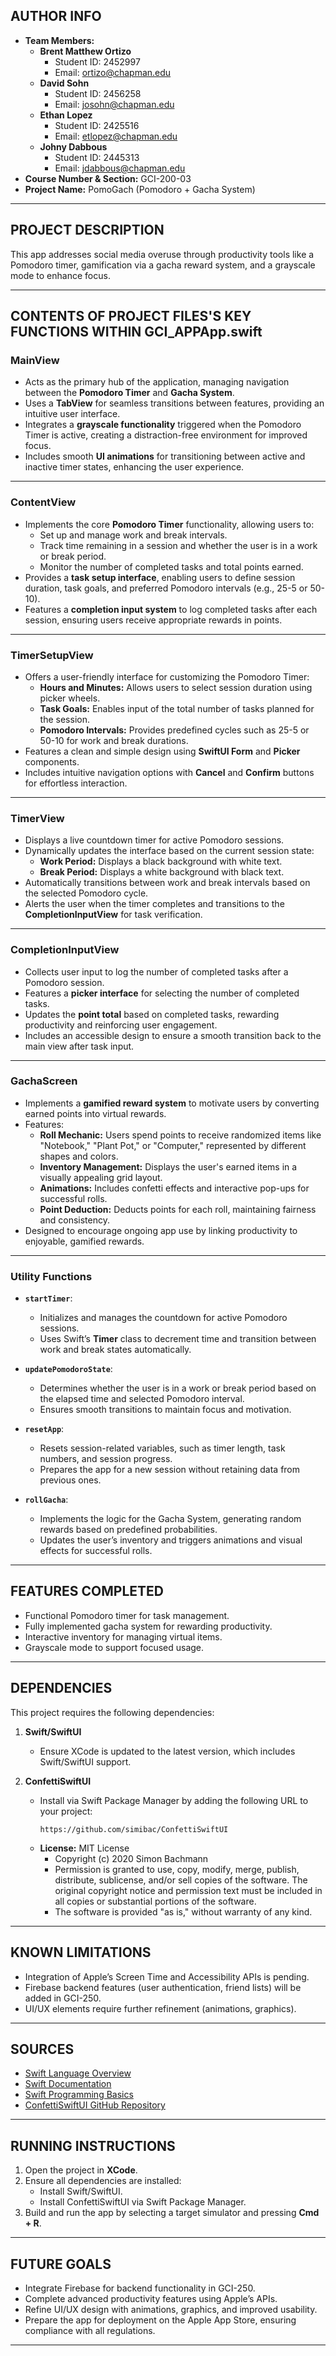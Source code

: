 ## AUTHOR INFO
- **Team Members:**
  - **Brent Matthew Ortizo**  
    - Student ID: 2452997  
    - Email: ortizo@chapman.edu  
  - **David Sohn**  
    - Student ID: 2456258  
    - Email: josohn@chapman.edu  
  - **Ethan Lopez**  
    - Student ID: 2425516  
    - Email: etlopez@chapman.edu  
  - **Johny Dabbous**  
    - Student ID: 2445313  
    - Email: jdabbous@chapman.edu  
- **Course Number & Section:** GCI-200-03  
- **Project Name:** PomoGach (Pomodoro + Gacha System)  

---

## PROJECT DESCRIPTION
This app addresses social media overuse through productivity tools like a Pomodoro timer, gamification via a gacha reward system, and a grayscale mode to enhance focus.

---

## CONTENTS OF PROJECT FILES'S KEY FUNCTIONS WITHIN GCI_APPApp.swift

### **MainView**
- Acts as the primary hub of the application, managing navigation between the **Pomodoro Timer** and **Gacha System**.
- Uses a **TabView** for seamless transitions between features, providing an intuitive user interface.
- Integrates a **grayscale functionality** triggered when the Pomodoro Timer is active, creating a distraction-free environment for improved focus.
- Includes smooth **UI animations** for transitioning between active and inactive timer states, enhancing the user experience.

---

### **ContentView**
- Implements the core **Pomodoro Timer** functionality, allowing users to:
  - Set up and manage work and break intervals.
  - Track time remaining in a session and whether the user is in a work or break period.
  - Monitor the number of completed tasks and total points earned.
- Provides a **task setup interface**, enabling users to define session duration, task goals, and preferred Pomodoro intervals (e.g., 25-5 or 50-10).
- Features a **completion input system** to log completed tasks after each session, ensuring users receive appropriate rewards in points.

---

### **TimerSetupView**
- Offers a user-friendly interface for customizing the Pomodoro Timer:
  - **Hours and Minutes:** Allows users to select session duration using picker wheels.
  - **Task Goals:** Enables input of the total number of tasks planned for the session.
  - **Pomodoro Intervals:** Provides predefined cycles such as 25-5 or 50-10 for work and break durations.
- Features a clean and simple design using **SwiftUI Form** and **Picker** components.
- Includes intuitive navigation options with **Cancel** and **Confirm** buttons for effortless interaction.

---

### **TimerView**
- Displays a live countdown timer for active Pomodoro sessions.
- Dynamically updates the interface based on the current session state:
  - **Work Period:** Displays a black background with white text.
  - **Break Period:** Displays a white background with black text.
- Automatically transitions between work and break intervals based on the selected Pomodoro cycle.
- Alerts the user when the timer completes and transitions to the **CompletionInputView** for task verification.

---

### **CompletionInputView**
- Collects user input to log the number of completed tasks after a Pomodoro session.
- Features a **picker interface** for selecting the number of completed tasks.
- Updates the **point total** based on completed tasks, rewarding productivity and reinforcing user engagement.
- Includes an accessible design to ensure a smooth transition back to the main view after task input.

---

### **GachaScreen**
- Implements a **gamified reward system** to motivate users by converting earned points into virtual rewards.
- Features:
  - **Roll Mechanic:** Users spend points to receive randomized items like "Notebook," "Plant Pot," or "Computer," represented by different shapes and colors.
  - **Inventory Management:** Displays the user's earned items in a visually appealing grid layout.
  - **Animations:** Includes confetti effects and interactive pop-ups for successful rolls.
  - **Point Deduction:** Deducts points for each roll, maintaining fairness and consistency.
- Designed to encourage ongoing app use by linking productivity to enjoyable, gamified rewards.

---

### **Utility Functions**
- **`startTimer`**:  
  - Initializes and manages the countdown for active Pomodoro sessions.
  - Uses Swift’s **Timer** class to decrement time and transition between work and break states automatically.

- **`updatePomodoroState`**:  
  - Determines whether the user is in a work or break period based on the elapsed time and selected Pomodoro interval.
  - Ensures smooth transitions to maintain focus and motivation.

- **`resetApp`**:  
  - Resets session-related variables, such as timer length, task numbers, and session progress.
  - Prepares the app for a new session without retaining data from previous ones.

- **`rollGacha`**:  
  - Implements the logic for the Gacha System, generating random rewards based on predefined probabilities.
  - Updates the user’s inventory and triggers animations and visual effects for successful rolls.

---

## FEATURES COMPLETED
- Functional Pomodoro timer for task management.
- Fully implemented gacha system for rewarding productivity.
- Interactive inventory for managing virtual items.
- Grayscale mode to support focused usage.

---

## DEPENDENCIES
This project requires the following dependencies:

1. **Swift/SwiftUI**  
   - Ensure XCode is updated to the latest version, which includes Swift/SwiftUI support.

2. **ConfettiSwiftUI**  
   - Install via Swift Package Manager by adding the following URL to your project:  
     ```
     https://github.com/simibac/ConfettiSwiftUI
     ```
   - **License:** MIT License  
     - Copyright (c) 2020 Simon Bachmann  
     - Permission is granted to use, copy, modify, merge, publish, distribute, sublicense, and/or sell copies of the software. The original copyright notice and permission text must be included in all copies or substantial portions of the software.  
     - The software is provided "as is," without warranty of any kind.  

---

## KNOWN LIMITATIONS
- Integration of Apple’s Screen Time and Accessibility APIs is pending.
- Firebase backend features (user authentication, friend lists) will be added in GCI-250.
- UI/UX elements require further refinement (animations, graphics).

---

## SOURCES
- [Swift Language Overview](https://developer.apple.com/swift/)
- [Swift Documentation](https://developer.apple.com/documentation/swift/)
- [Swift Programming Basics](https://docs.swift.org/swift-book/documentation/the-swift-programming-language/thebasics/)
- [ConfettiSwiftUI GitHub Repository](https://github.com/simibac/ConfettiSwiftUI/)

---

## RUNNING INSTRUCTIONS
1. Open the project in **XCode**.
2. Ensure all dependencies are installed:
   - Install Swift/SwiftUI.
   - Install ConfettiSwiftUI via Swift Package Manager.
3. Build and run the app by selecting a target simulator and pressing **Cmd + R**.

---

## FUTURE GOALS
- Integrate Firebase for backend functionality in GCI-250.
- Complete advanced productivity features using Apple’s APIs.
- Refine UI/UX design with animations, graphics, and improved usability.
- Prepare the app for deployment on the Apple App Store, ensuring compliance with all regulations.

---
